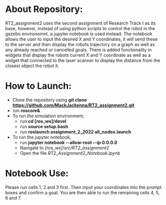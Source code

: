 # About Repository:
RT2_assignment2 uses the second assignment of Research Track I as its base, however, instead of using python scripts to control the robot in the gazebo environemnt, a jupyter notebook is used instead. The notebook allows the user to input the desired X and Y coordinates, it will send these to the server and then display the robots trajectory on a graph as well as any already reached or cancelled goals. There is added functionality in widgets that display the robots current X and Y coordinate as well as a widget that connected to the laser scanner to display the distance from the closest object the robot it.

# How to Launch:
* Clone the repository using **git clone https://github.com/MackJackenna/RT2_assignment2.git**
* run **roscore&** 
* To run the simulation environment,
	* run **cd [ros_ws]/devel**
	* run **source setup.bash**
	* run **roslaunch assignment_2_2022 all_nodes.launch**
* To run the jupyter notebook,
	* run **jupyter notebook --allow-root --ip 0.0.0.0**
	* Navigate to *[ros_ws]/src/RT2_assignment2*
	* Open the file *RT2_Assignment2_Notebook.ipynb*

# Notebook Use:
Please run cells 1, 2 and 3 first. Then input your coordinates into the prompt boxes and confirm a goal. You are then able to run the remaining cells 4, 5, 6 and 7.


